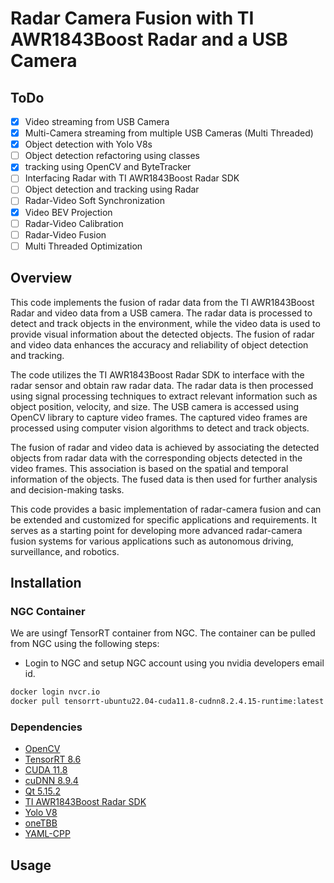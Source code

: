 # Radar Camera Fusion with TI AWR1843Boost Radar and a USB Camera

## ToDo
- [x] Video streaming from USB Camera 
- [x] Multi-Camera streaming from multiple USB Cameras (Multi Threaded)
- [x] Object detection with Yolo V8s  
- [ ] Object detection refactoring using classes
- [x] tracking using OpenCV and ByteTracker
- [ ] Interfacing Radar with TI AWR1843Boost Radar SDK
- [ ] Object detection and tracking using Radar
- [ ] Radar-Video Soft Synchronization
- [x] Video BEV Projection
- [ ] Radar-Video Calibration
- [ ] Radar-Video Fusion
- [ ] Multi Threaded Optimization

## Overview 
This code implements the fusion of radar data from the TI AWR1843Boost Radar and video data from a USB camera. The radar data is processed to detect and track objects in the environment, while the video data is used to provide visual information about the detected objects. The fusion of radar and video data enhances the accuracy and reliability of object detection and tracking.

The code utilizes the TI AWR1843Boost Radar SDK to interface with the radar sensor and obtain raw radar data. The radar data is then processed using signal processing techniques to extract relevant information such as object position, velocity, and size. The USB camera is accessed using OpenCV library to capture video frames. The captured video frames are processed using computer vision algorithms to detect and track objects.

The fusion of radar and video data is achieved by associating the detected objects from radar data with the corresponding objects detected in the video frames. This association is based on the spatial and temporal information of the objects. The fused data is then used for further analysis and decision-making tasks.

This code provides a basic implementation of radar-camera fusion and can be extended and customized for specific applications and requirements. It serves as a starting point for developing more advanced radar-camera fusion systems for various applications such as autonomous driving, surveillance, and robotics.

## Installation
### NGC Container
We are usingf TensorRT container from NGC. The container can be pulled from NGC using the following steps:
* Login to NGC and setup NGC account using you nvidia developers email id.
```bash
docker login nvcr.io
docker pull tensorrt-ubuntu22.04-cuda11.8-cudnn8.2.4.15-runtime:latest
```

### Dependencies
* [OpenCV](https://opencv.org/)
* [TensorRT 8.6](https://developer.nvidia.com/tensorrt)
* [CUDA 11.8](https://developer.nvidia.com/cuda-toolkit)
* [cuDNN 8.9.4](https://developer.nvidia.com/cudnn)
* [Qt 5.15.2](https://www.qt.io/)
* [TI AWR1843Boost Radar SDK](https://www.ti.com/tool/AWR1843BOOST)
* [Yolo V8](https://github.com/ultralytics/ultralytics.git)
* [oneTBB](https://github.com/oneapi-src/oneTBB)
* [YAML-CPP](https://github.com/jbeder/yaml-cpp.git)


## Usage


